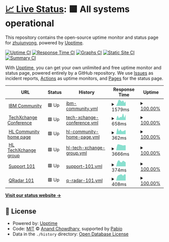 # [📈 Live Status](https://zhujunyong.github.io/ibm-community-upptime): <!--live status--> **🟩 All systems operational**

This repository contains the open-source uptime monitor and status page for [zhujunyong](https://zhujunyong.github.io/ibm-community-upptime), powered by [Upptime](https://github.com/upptime/upptime).

[![Uptime CI](https://github.com/zhujunyong/ibm-community-upptime/workflows/Uptime%20CI/badge.svg)](https://github.com/zhujunyong/ibm-community-upptime/actions?query=workflow%3A%22Uptime+CI%22)
[![Response Time CI](https://github.com/zhujunyong/ibm-community-upptime/workflows/Response%20Time%20CI/badge.svg)](https://github.com/zhujunyong/ibm-community-upptime/actions?query=workflow%3A%22Response+Time+CI%22)
[![Graphs CI](https://github.com/zhujunyong/ibm-community-upptime/workflows/Graphs%20CI/badge.svg)](https://github.com/zhujunyong/ibm-community-upptime/actions?query=workflow%3A%22Graphs+CI%22)
[![Static Site CI](https://github.com/zhujunyong/ibm-community-upptime/workflows/Static%20Site%20CI/badge.svg)](https://github.com/zhujunyong/ibm-community-upptime/actions?query=workflow%3A%22Static+Site+CI%22)
[![Summary CI](https://github.com/zhujunyong/ibm-community-upptime/workflows/Summary%20CI/badge.svg)](https://github.com/zhujunyong/ibm-community-upptime/actions?query=workflow%3A%22Summary+CI%22)

With [Upptime](https://upptime.js.org), you can get your own unlimited and free uptime monitor and status page, powered entirely by a GitHub repository. We use [Issues](https://github.com/zhujunyong/ibm-community-upptime/issues) as incident reports, [Actions](https://github.com/zhujunyong/ibm-community-upptime/actions) as uptime monitors, and [Pages](https://zhujunyong.github.io/ibm-community-upptime) for the status page.

<!--start: status pages-->
<!-- This summary is generated by Upptime (https://github.com/upptime/upptime) -->
<!-- Do not edit this manually, your changes will be overwritten -->
<!-- prettier-ignore -->
| URL | Status | History | Response Time | Uptime |
| --- | ------ | ------- | ------------- | ------ |
| <img alt="" src="https://www.ibm.com/favicon.ico" height="13"> [IBM Community](https://www.ibm.com/community/) | 🟩 Up | [ibm-community.yml](https://github.com/zhujunyong/ibm-community-upptime/commits/HEAD/history/ibm-community.yml) | <details><summary><img alt="Response time graph" src="./graphs/ibm-community/response-time-week.png" height="20"> 1579ms</summary><br><a href="https://zhujunyong.github.io/ibm-community-upptime/history/ibm-community"><img alt="Response time 1351" src="https://img.shields.io/endpoint?url=https%3A%2F%2Fraw.githubusercontent.com%2Fzhujunyong%2Fibm-community-upptime%2FHEAD%2Fapi%2Fibm-community%2Fresponse-time.json"></a><br><a href="https://zhujunyong.github.io/ibm-community-upptime/history/ibm-community"><img alt="24-hour response time 1995" src="https://img.shields.io/endpoint?url=https%3A%2F%2Fraw.githubusercontent.com%2Fzhujunyong%2Fibm-community-upptime%2FHEAD%2Fapi%2Fibm-community%2Fresponse-time-day.json"></a><br><a href="https://zhujunyong.github.io/ibm-community-upptime/history/ibm-community"><img alt="7-day response time 1579" src="https://img.shields.io/endpoint?url=https%3A%2F%2Fraw.githubusercontent.com%2Fzhujunyong%2Fibm-community-upptime%2FHEAD%2Fapi%2Fibm-community%2Fresponse-time-week.json"></a><br><a href="https://zhujunyong.github.io/ibm-community-upptime/history/ibm-community"><img alt="30-day response time 1465" src="https://img.shields.io/endpoint?url=https%3A%2F%2Fraw.githubusercontent.com%2Fzhujunyong%2Fibm-community-upptime%2FHEAD%2Fapi%2Fibm-community%2Fresponse-time-month.json"></a><br><a href="https://zhujunyong.github.io/ibm-community-upptime/history/ibm-community"><img alt="1-year response time 1351" src="https://img.shields.io/endpoint?url=https%3A%2F%2Fraw.githubusercontent.com%2Fzhujunyong%2Fibm-community-upptime%2FHEAD%2Fapi%2Fibm-community%2Fresponse-time-year.json"></a></details> | <details><summary><a href="https://zhujunyong.github.io/ibm-community-upptime/history/ibm-community">100.00%</a></summary><a href="https://zhujunyong.github.io/ibm-community-upptime/history/ibm-community"><img alt="All-time uptime 99.98%" src="https://img.shields.io/endpoint?url=https%3A%2F%2Fraw.githubusercontent.com%2Fzhujunyong%2Fibm-community-upptime%2FHEAD%2Fapi%2Fibm-community%2Fuptime.json"></a><br><a href="https://zhujunyong.github.io/ibm-community-upptime/history/ibm-community"><img alt="24-hour uptime 100.00%" src="https://img.shields.io/endpoint?url=https%3A%2F%2Fraw.githubusercontent.com%2Fzhujunyong%2Fibm-community-upptime%2FHEAD%2Fapi%2Fibm-community%2Fuptime-day.json"></a><br><a href="https://zhujunyong.github.io/ibm-community-upptime/history/ibm-community"><img alt="7-day uptime 100.00%" src="https://img.shields.io/endpoint?url=https%3A%2F%2Fraw.githubusercontent.com%2Fzhujunyong%2Fibm-community-upptime%2FHEAD%2Fapi%2Fibm-community%2Fuptime-week.json"></a><br><a href="https://zhujunyong.github.io/ibm-community-upptime/history/ibm-community"><img alt="30-day uptime 100.00%" src="https://img.shields.io/endpoint?url=https%3A%2F%2Fraw.githubusercontent.com%2Fzhujunyong%2Fibm-community-upptime%2FHEAD%2Fapi%2Fibm-community%2Fuptime-month.json"></a><br><a href="https://zhujunyong.github.io/ibm-community-upptime/history/ibm-community"><img alt="1-year uptime 99.98%" src="https://img.shields.io/endpoint?url=https%3A%2F%2Fraw.githubusercontent.com%2Fzhujunyong%2Fibm-community-upptime%2FHEAD%2Fapi%2Fibm-community%2Fuptime-year.json"></a></details>
| <img alt="" src="https://www.ibm.com/favicon.ico" height="13"> [TechXchange Conference](https://www.ibm.com/community/ibm-techxchange-conference/) | 🟩 Up | [tech-xchange-conference.yml](https://github.com/zhujunyong/ibm-community-upptime/commits/HEAD/history/tech-xchange-conference.yml) | <details><summary><img alt="Response time graph" src="./graphs/tech-xchange-conference/response-time-week.png" height="20"> 658ms</summary><br><a href="https://zhujunyong.github.io/ibm-community-upptime/history/tech-xchange-conference"><img alt="Response time 507" src="https://img.shields.io/endpoint?url=https%3A%2F%2Fraw.githubusercontent.com%2Fzhujunyong%2Fibm-community-upptime%2FHEAD%2Fapi%2Ftech-xchange-conference%2Fresponse-time.json"></a><br><a href="https://zhujunyong.github.io/ibm-community-upptime/history/tech-xchange-conference"><img alt="24-hour response time 432" src="https://img.shields.io/endpoint?url=https%3A%2F%2Fraw.githubusercontent.com%2Fzhujunyong%2Fibm-community-upptime%2FHEAD%2Fapi%2Ftech-xchange-conference%2Fresponse-time-day.json"></a><br><a href="https://zhujunyong.github.io/ibm-community-upptime/history/tech-xchange-conference"><img alt="7-day response time 658" src="https://img.shields.io/endpoint?url=https%3A%2F%2Fraw.githubusercontent.com%2Fzhujunyong%2Fibm-community-upptime%2FHEAD%2Fapi%2Ftech-xchange-conference%2Fresponse-time-week.json"></a><br><a href="https://zhujunyong.github.io/ibm-community-upptime/history/tech-xchange-conference"><img alt="30-day response time 533" src="https://img.shields.io/endpoint?url=https%3A%2F%2Fraw.githubusercontent.com%2Fzhujunyong%2Fibm-community-upptime%2FHEAD%2Fapi%2Ftech-xchange-conference%2Fresponse-time-month.json"></a><br><a href="https://zhujunyong.github.io/ibm-community-upptime/history/tech-xchange-conference"><img alt="1-year response time 507" src="https://img.shields.io/endpoint?url=https%3A%2F%2Fraw.githubusercontent.com%2Fzhujunyong%2Fibm-community-upptime%2FHEAD%2Fapi%2Ftech-xchange-conference%2Fresponse-time-year.json"></a></details> | <details><summary><a href="https://zhujunyong.github.io/ibm-community-upptime/history/tech-xchange-conference">100.00%</a></summary><a href="https://zhujunyong.github.io/ibm-community-upptime/history/tech-xchange-conference"><img alt="All-time uptime 100.00%" src="https://img.shields.io/endpoint?url=https%3A%2F%2Fraw.githubusercontent.com%2Fzhujunyong%2Fibm-community-upptime%2FHEAD%2Fapi%2Ftech-xchange-conference%2Fuptime.json"></a><br><a href="https://zhujunyong.github.io/ibm-community-upptime/history/tech-xchange-conference"><img alt="24-hour uptime 100.00%" src="https://img.shields.io/endpoint?url=https%3A%2F%2Fraw.githubusercontent.com%2Fzhujunyong%2Fibm-community-upptime%2FHEAD%2Fapi%2Ftech-xchange-conference%2Fuptime-day.json"></a><br><a href="https://zhujunyong.github.io/ibm-community-upptime/history/tech-xchange-conference"><img alt="7-day uptime 100.00%" src="https://img.shields.io/endpoint?url=https%3A%2F%2Fraw.githubusercontent.com%2Fzhujunyong%2Fibm-community-upptime%2FHEAD%2Fapi%2Ftech-xchange-conference%2Fuptime-week.json"></a><br><a href="https://zhujunyong.github.io/ibm-community-upptime/history/tech-xchange-conference"><img alt="30-day uptime 100.00%" src="https://img.shields.io/endpoint?url=https%3A%2F%2Fraw.githubusercontent.com%2Fzhujunyong%2Fibm-community-upptime%2FHEAD%2Fapi%2Ftech-xchange-conference%2Fuptime-month.json"></a><br><a href="https://zhujunyong.github.io/ibm-community-upptime/history/tech-xchange-conference"><img alt="1-year uptime 100.00%" src="https://img.shields.io/endpoint?url=https%3A%2F%2Fraw.githubusercontent.com%2Fzhujunyong%2Fibm-community-upptime%2FHEAD%2Fapi%2Ftech-xchange-conference%2Fuptime-year.json"></a></details>
| <img alt="" src="https://www.ibm.com/favicon.ico" height="13"> [HL Community home page](https://community.ibm.com/community/user/home) | 🟩 Up | [hl-community-home-page.yml](https://github.com/zhujunyong/ibm-community-upptime/commits/HEAD/history/hl-community-home-page.yml) | <details><summary><img alt="Response time graph" src="./graphs/hl-community-home-page/response-time-week.png" height="20"> 362ms</summary><br><a href="https://zhujunyong.github.io/ibm-community-upptime/history/hl-community-home-page"><img alt="Response time 432" src="https://img.shields.io/endpoint?url=https%3A%2F%2Fraw.githubusercontent.com%2Fzhujunyong%2Fibm-community-upptime%2FHEAD%2Fapi%2Fhl-community-home-page%2Fresponse-time.json"></a><br><a href="https://zhujunyong.github.io/ibm-community-upptime/history/hl-community-home-page"><img alt="24-hour response time 541" src="https://img.shields.io/endpoint?url=https%3A%2F%2Fraw.githubusercontent.com%2Fzhujunyong%2Fibm-community-upptime%2FHEAD%2Fapi%2Fhl-community-home-page%2Fresponse-time-day.json"></a><br><a href="https://zhujunyong.github.io/ibm-community-upptime/history/hl-community-home-page"><img alt="7-day response time 362" src="https://img.shields.io/endpoint?url=https%3A%2F%2Fraw.githubusercontent.com%2Fzhujunyong%2Fibm-community-upptime%2FHEAD%2Fapi%2Fhl-community-home-page%2Fresponse-time-week.json"></a><br><a href="https://zhujunyong.github.io/ibm-community-upptime/history/hl-community-home-page"><img alt="30-day response time 410" src="https://img.shields.io/endpoint?url=https%3A%2F%2Fraw.githubusercontent.com%2Fzhujunyong%2Fibm-community-upptime%2FHEAD%2Fapi%2Fhl-community-home-page%2Fresponse-time-month.json"></a><br><a href="https://zhujunyong.github.io/ibm-community-upptime/history/hl-community-home-page"><img alt="1-year response time 432" src="https://img.shields.io/endpoint?url=https%3A%2F%2Fraw.githubusercontent.com%2Fzhujunyong%2Fibm-community-upptime%2FHEAD%2Fapi%2Fhl-community-home-page%2Fresponse-time-year.json"></a></details> | <details><summary><a href="https://zhujunyong.github.io/ibm-community-upptime/history/hl-community-home-page">100.00%</a></summary><a href="https://zhujunyong.github.io/ibm-community-upptime/history/hl-community-home-page"><img alt="All-time uptime 99.98%" src="https://img.shields.io/endpoint?url=https%3A%2F%2Fraw.githubusercontent.com%2Fzhujunyong%2Fibm-community-upptime%2FHEAD%2Fapi%2Fhl-community-home-page%2Fuptime.json"></a><br><a href="https://zhujunyong.github.io/ibm-community-upptime/history/hl-community-home-page"><img alt="24-hour uptime 100.00%" src="https://img.shields.io/endpoint?url=https%3A%2F%2Fraw.githubusercontent.com%2Fzhujunyong%2Fibm-community-upptime%2FHEAD%2Fapi%2Fhl-community-home-page%2Fuptime-day.json"></a><br><a href="https://zhujunyong.github.io/ibm-community-upptime/history/hl-community-home-page"><img alt="7-day uptime 100.00%" src="https://img.shields.io/endpoint?url=https%3A%2F%2Fraw.githubusercontent.com%2Fzhujunyong%2Fibm-community-upptime%2FHEAD%2Fapi%2Fhl-community-home-page%2Fuptime-week.json"></a><br><a href="https://zhujunyong.github.io/ibm-community-upptime/history/hl-community-home-page"><img alt="30-day uptime 100.00%" src="https://img.shields.io/endpoint?url=https%3A%2F%2Fraw.githubusercontent.com%2Fzhujunyong%2Fibm-community-upptime%2FHEAD%2Fapi%2Fhl-community-home-page%2Fuptime-month.json"></a><br><a href="https://zhujunyong.github.io/ibm-community-upptime/history/hl-community-home-page"><img alt="1-year uptime 99.98%" src="https://img.shields.io/endpoint?url=https%3A%2F%2Fraw.githubusercontent.com%2Fzhujunyong%2Fibm-community-upptime%2FHEAD%2Fapi%2Fhl-community-home-page%2Fuptime-year.json"></a></details>
| <img alt="" src="https://www.ibm.com/favicon.ico" height="13"> [HL TechXchange group](https://community.ibm.com/community/user/communities/community-home?CommunityKey=8c64553a-86a9-4af3-a2e6-55826c69b4e2) | 🟩 Up | [hl-tech-xchange-group.yml](https://github.com/zhujunyong/ibm-community-upptime/commits/HEAD/history/hl-tech-xchange-group.yml) | <details><summary><img alt="Response time graph" src="./graphs/hl-tech-xchange-group/response-time-week.png" height="20"> 3666ms</summary><br><a href="https://zhujunyong.github.io/ibm-community-upptime/history/hl-tech-xchange-group"><img alt="Response time 4579" src="https://img.shields.io/endpoint?url=https%3A%2F%2Fraw.githubusercontent.com%2Fzhujunyong%2Fibm-community-upptime%2FHEAD%2Fapi%2Fhl-tech-xchange-group%2Fresponse-time.json"></a><br><a href="https://zhujunyong.github.io/ibm-community-upptime/history/hl-tech-xchange-group"><img alt="24-hour response time 3412" src="https://img.shields.io/endpoint?url=https%3A%2F%2Fraw.githubusercontent.com%2Fzhujunyong%2Fibm-community-upptime%2FHEAD%2Fapi%2Fhl-tech-xchange-group%2Fresponse-time-day.json"></a><br><a href="https://zhujunyong.github.io/ibm-community-upptime/history/hl-tech-xchange-group"><img alt="7-day response time 3666" src="https://img.shields.io/endpoint?url=https%3A%2F%2Fraw.githubusercontent.com%2Fzhujunyong%2Fibm-community-upptime%2FHEAD%2Fapi%2Fhl-tech-xchange-group%2Fresponse-time-week.json"></a><br><a href="https://zhujunyong.github.io/ibm-community-upptime/history/hl-tech-xchange-group"><img alt="30-day response time 3950" src="https://img.shields.io/endpoint?url=https%3A%2F%2Fraw.githubusercontent.com%2Fzhujunyong%2Fibm-community-upptime%2FHEAD%2Fapi%2Fhl-tech-xchange-group%2Fresponse-time-month.json"></a><br><a href="https://zhujunyong.github.io/ibm-community-upptime/history/hl-tech-xchange-group"><img alt="1-year response time 4579" src="https://img.shields.io/endpoint?url=https%3A%2F%2Fraw.githubusercontent.com%2Fzhujunyong%2Fibm-community-upptime%2FHEAD%2Fapi%2Fhl-tech-xchange-group%2Fresponse-time-year.json"></a></details> | <details><summary><a href="https://zhujunyong.github.io/ibm-community-upptime/history/hl-tech-xchange-group">100.00%</a></summary><a href="https://zhujunyong.github.io/ibm-community-upptime/history/hl-tech-xchange-group"><img alt="All-time uptime 99.96%" src="https://img.shields.io/endpoint?url=https%3A%2F%2Fraw.githubusercontent.com%2Fzhujunyong%2Fibm-community-upptime%2FHEAD%2Fapi%2Fhl-tech-xchange-group%2Fuptime.json"></a><br><a href="https://zhujunyong.github.io/ibm-community-upptime/history/hl-tech-xchange-group"><img alt="24-hour uptime 100.00%" src="https://img.shields.io/endpoint?url=https%3A%2F%2Fraw.githubusercontent.com%2Fzhujunyong%2Fibm-community-upptime%2FHEAD%2Fapi%2Fhl-tech-xchange-group%2Fuptime-day.json"></a><br><a href="https://zhujunyong.github.io/ibm-community-upptime/history/hl-tech-xchange-group"><img alt="7-day uptime 100.00%" src="https://img.shields.io/endpoint?url=https%3A%2F%2Fraw.githubusercontent.com%2Fzhujunyong%2Fibm-community-upptime%2FHEAD%2Fapi%2Fhl-tech-xchange-group%2Fuptime-week.json"></a><br><a href="https://zhujunyong.github.io/ibm-community-upptime/history/hl-tech-xchange-group"><img alt="30-day uptime 100.00%" src="https://img.shields.io/endpoint?url=https%3A%2F%2Fraw.githubusercontent.com%2Fzhujunyong%2Fibm-community-upptime%2FHEAD%2Fapi%2Fhl-tech-xchange-group%2Fuptime-month.json"></a><br><a href="https://zhujunyong.github.io/ibm-community-upptime/history/hl-tech-xchange-group"><img alt="1-year uptime 99.96%" src="https://img.shields.io/endpoint?url=https%3A%2F%2Fraw.githubusercontent.com%2Fzhujunyong%2Fibm-community-upptime%2FHEAD%2Fapi%2Fhl-tech-xchange-group%2Fuptime-year.json"></a></details>
| <img alt="" src="https://www.ibm.com/favicon.ico" height="13"> [Support 101](https://www.ibm.com/community/101/) | 🟩 Up | [support-101.yml](https://github.com/zhujunyong/ibm-community-upptime/commits/HEAD/history/support-101.yml) | <details><summary><img alt="Response time graph" src="./graphs/support-101/response-time-week.png" height="20"> 374ms</summary><br><a href="https://zhujunyong.github.io/ibm-community-upptime/history/support-101"><img alt="Response time 373" src="https://img.shields.io/endpoint?url=https%3A%2F%2Fraw.githubusercontent.com%2Fzhujunyong%2Fibm-community-upptime%2FHEAD%2Fapi%2Fsupport-101%2Fresponse-time.json"></a><br><a href="https://zhujunyong.github.io/ibm-community-upptime/history/support-101"><img alt="24-hour response time 335" src="https://img.shields.io/endpoint?url=https%3A%2F%2Fraw.githubusercontent.com%2Fzhujunyong%2Fibm-community-upptime%2FHEAD%2Fapi%2Fsupport-101%2Fresponse-time-day.json"></a><br><a href="https://zhujunyong.github.io/ibm-community-upptime/history/support-101"><img alt="7-day response time 374" src="https://img.shields.io/endpoint?url=https%3A%2F%2Fraw.githubusercontent.com%2Fzhujunyong%2Fibm-community-upptime%2FHEAD%2Fapi%2Fsupport-101%2Fresponse-time-week.json"></a><br><a href="https://zhujunyong.github.io/ibm-community-upptime/history/support-101"><img alt="30-day response time 357" src="https://img.shields.io/endpoint?url=https%3A%2F%2Fraw.githubusercontent.com%2Fzhujunyong%2Fibm-community-upptime%2FHEAD%2Fapi%2Fsupport-101%2Fresponse-time-month.json"></a><br><a href="https://zhujunyong.github.io/ibm-community-upptime/history/support-101"><img alt="1-year response time 373" src="https://img.shields.io/endpoint?url=https%3A%2F%2Fraw.githubusercontent.com%2Fzhujunyong%2Fibm-community-upptime%2FHEAD%2Fapi%2Fsupport-101%2Fresponse-time-year.json"></a></details> | <details><summary><a href="https://zhujunyong.github.io/ibm-community-upptime/history/support-101">100.00%</a></summary><a href="https://zhujunyong.github.io/ibm-community-upptime/history/support-101"><img alt="All-time uptime 100.00%" src="https://img.shields.io/endpoint?url=https%3A%2F%2Fraw.githubusercontent.com%2Fzhujunyong%2Fibm-community-upptime%2FHEAD%2Fapi%2Fsupport-101%2Fuptime.json"></a><br><a href="https://zhujunyong.github.io/ibm-community-upptime/history/support-101"><img alt="24-hour uptime 100.00%" src="https://img.shields.io/endpoint?url=https%3A%2F%2Fraw.githubusercontent.com%2Fzhujunyong%2Fibm-community-upptime%2FHEAD%2Fapi%2Fsupport-101%2Fuptime-day.json"></a><br><a href="https://zhujunyong.github.io/ibm-community-upptime/history/support-101"><img alt="7-day uptime 100.00%" src="https://img.shields.io/endpoint?url=https%3A%2F%2Fraw.githubusercontent.com%2Fzhujunyong%2Fibm-community-upptime%2FHEAD%2Fapi%2Fsupport-101%2Fuptime-week.json"></a><br><a href="https://zhujunyong.github.io/ibm-community-upptime/history/support-101"><img alt="30-day uptime 100.00%" src="https://img.shields.io/endpoint?url=https%3A%2F%2Fraw.githubusercontent.com%2Fzhujunyong%2Fibm-community-upptime%2FHEAD%2Fapi%2Fsupport-101%2Fuptime-month.json"></a><br><a href="https://zhujunyong.github.io/ibm-community-upptime/history/support-101"><img alt="1-year uptime 100.00%" src="https://img.shields.io/endpoint?url=https%3A%2F%2Fraw.githubusercontent.com%2Fzhujunyong%2Fibm-community-upptime%2FHEAD%2Fapi%2Fsupport-101%2Fuptime-year.json"></a></details>
| <img alt="" src="https://www.ibm.com/favicon.ico" height="13"> [QRadar 101](https://www.ibm.com/community/101/qradar/) | 🟩 Up | [q-radar-101.yml](https://github.com/zhujunyong/ibm-community-upptime/commits/HEAD/history/q-radar-101.yml) | <details><summary><img alt="Response time graph" src="./graphs/q-radar-101/response-time-week.png" height="20"> 408ms</summary><br><a href="https://zhujunyong.github.io/ibm-community-upptime/history/q-radar-101"><img alt="Response time 419" src="https://img.shields.io/endpoint?url=https%3A%2F%2Fraw.githubusercontent.com%2Fzhujunyong%2Fibm-community-upptime%2FHEAD%2Fapi%2Fq-radar-101%2Fresponse-time.json"></a><br><a href="https://zhujunyong.github.io/ibm-community-upptime/history/q-radar-101"><img alt="24-hour response time 410" src="https://img.shields.io/endpoint?url=https%3A%2F%2Fraw.githubusercontent.com%2Fzhujunyong%2Fibm-community-upptime%2FHEAD%2Fapi%2Fq-radar-101%2Fresponse-time-day.json"></a><br><a href="https://zhujunyong.github.io/ibm-community-upptime/history/q-radar-101"><img alt="7-day response time 408" src="https://img.shields.io/endpoint?url=https%3A%2F%2Fraw.githubusercontent.com%2Fzhujunyong%2Fibm-community-upptime%2FHEAD%2Fapi%2Fq-radar-101%2Fresponse-time-week.json"></a><br><a href="https://zhujunyong.github.io/ibm-community-upptime/history/q-radar-101"><img alt="30-day response time 404" src="https://img.shields.io/endpoint?url=https%3A%2F%2Fraw.githubusercontent.com%2Fzhujunyong%2Fibm-community-upptime%2FHEAD%2Fapi%2Fq-radar-101%2Fresponse-time-month.json"></a><br><a href="https://zhujunyong.github.io/ibm-community-upptime/history/q-radar-101"><img alt="1-year response time 419" src="https://img.shields.io/endpoint?url=https%3A%2F%2Fraw.githubusercontent.com%2Fzhujunyong%2Fibm-community-upptime%2FHEAD%2Fapi%2Fq-radar-101%2Fresponse-time-year.json"></a></details> | <details><summary><a href="https://zhujunyong.github.io/ibm-community-upptime/history/q-radar-101">100.00%</a></summary><a href="https://zhujunyong.github.io/ibm-community-upptime/history/q-radar-101"><img alt="All-time uptime 100.00%" src="https://img.shields.io/endpoint?url=https%3A%2F%2Fraw.githubusercontent.com%2Fzhujunyong%2Fibm-community-upptime%2FHEAD%2Fapi%2Fq-radar-101%2Fuptime.json"></a><br><a href="https://zhujunyong.github.io/ibm-community-upptime/history/q-radar-101"><img alt="24-hour uptime 100.00%" src="https://img.shields.io/endpoint?url=https%3A%2F%2Fraw.githubusercontent.com%2Fzhujunyong%2Fibm-community-upptime%2FHEAD%2Fapi%2Fq-radar-101%2Fuptime-day.json"></a><br><a href="https://zhujunyong.github.io/ibm-community-upptime/history/q-radar-101"><img alt="7-day uptime 100.00%" src="https://img.shields.io/endpoint?url=https%3A%2F%2Fraw.githubusercontent.com%2Fzhujunyong%2Fibm-community-upptime%2FHEAD%2Fapi%2Fq-radar-101%2Fuptime-week.json"></a><br><a href="https://zhujunyong.github.io/ibm-community-upptime/history/q-radar-101"><img alt="30-day uptime 100.00%" src="https://img.shields.io/endpoint?url=https%3A%2F%2Fraw.githubusercontent.com%2Fzhujunyong%2Fibm-community-upptime%2FHEAD%2Fapi%2Fq-radar-101%2Fuptime-month.json"></a><br><a href="https://zhujunyong.github.io/ibm-community-upptime/history/q-radar-101"><img alt="1-year uptime 100.00%" src="https://img.shields.io/endpoint?url=https%3A%2F%2Fraw.githubusercontent.com%2Fzhujunyong%2Fibm-community-upptime%2FHEAD%2Fapi%2Fq-radar-101%2Fuptime-year.json"></a></details>

<!--end: status pages-->

[**Visit our status website →**](https://zhujunyong.github.io/ibm-community-upptime)

## 📄 License

- Powered by: [Upptime](https://github.com/upptime/upptime)
- Code: [MIT](./LICENSE) © [Anand Chowdhary](https://anandchowdhary.com), supported by [Pabio](https://pabio.com)
- Data in the `./history` directory: [Open Database License](https://opendatacommons.org/licenses/odbl/1-0/)
